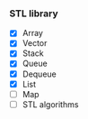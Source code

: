 ### STL library

- [x] Array
- [x] Vector
- [x] Stack
- [x] Queue
- [x] Dequeue
- [x] List
- [ ] Map
- [ ] STL algorithms